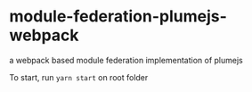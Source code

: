 # module-federation-plumejs-webpack

a webpack based module federation implementation of plumejs

To start, run `yarn start` on root folder

